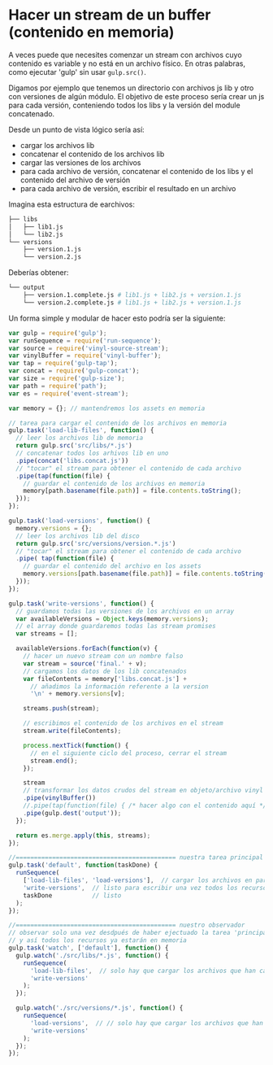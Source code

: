 # Hacer un stream de un buffer (contenido en memoria)

A veces puede que necesites comenzar un stream con archivos cuyo contenido es variable y no está en un archivo físico. En otras palabras, como ejecutar 'gulp' sin usar `gulp.src()`.

Digamos por ejemplo que tenemos un directorio con archivos js lib y otro con versiones de algún módulo. El objetivo de este proceso sería crear un js para cada versión, conteniendo todos los libs y la versión del module concatenado.

Desde un punto de vista lógico sería así:

* cargar los archivos lib
* concatenar el contenido de los archivos lib
* cargar las versiones de los archivos
* para cada archivo de versión, concatenar el contenido de los libs y el contenido del archivo de versión
* para cada archivo de versión, escribir el resultado en un archivo

Imagina esta estructura de earchivos:

```sh
├── libs
│   ├── lib1.js
│   └── lib2.js
└── versions
    ├── version.1.js
    └── version.2.js
```

Deberías obtener:

```sh
└── output
    ├── version.1.complete.js # lib1.js + lib2.js + version.1.js
    └── version.2.complete.js # lib1.js + lib2.js + version.1.js
```

Un forma simple y modular de hacer esto podría ser la siguiente:

```js
var gulp = require('gulp');
var runSequence = require('run-sequence');
var source = require('vinyl-source-stream');
var vinylBuffer = require('vinyl-buffer');
var tap = require('gulp-tap');
var concat = require('gulp-concat');
var size = require('gulp-size');
var path = require('path');
var es = require('event-stream');

var memory = {}; // mantendremos los assets en memoria

// tarea para cargar el contenido de los archivos en memoria
gulp.task('load-lib-files', function() {
  // leer los archivos lib de memoria
  return gulp.src('src/libs/*.js')
  // concatenar todos los arhivos lib en uno
  .pipe(concat('libs.concat.js'))
  // "tocar" el stream para obtener el contenido de cada archivo
  .pipe(tap(function(file) {
    // guardar el contenido de los archivos en memoria
    memory[path.basename(file.path)] = file.contents.toString();
  }));
});

gulp.task('load-versions', function() {
  memory.versions = {};
  // leer los archivos lib del disco
  return gulp.src('src/versions/version.*.js')
  // "tocar" el stream para obtener el contenido de cada archivo
  .pipe( tap(function(file) {
    // guardar el contenido del archivo en los assets
    memory.versions[path.basename(file.path)] = file.contents.toString();
  }));
});

gulp.task('write-versions', function() {
  // guardamos todas las versiones de los archivos en un array
  var availableVersions = Object.keys(memory.versions);
  // el array donde guardaremos todas las stream promises
  var streams = [];

  availableVersions.forEach(function(v) {
    // hacer un nuevo stream con un nombre falso
    var stream = source('final.' + v);
    // cargamos los datos de los lib concatenados
    var fileContents = memory['libs.concat.js'] +
      // añadimos la información referente a la version
      '\n' + memory.versions[v];

    streams.push(stream);

    // escribimos el contenido de los archivos en el stream
    stream.write(fileContents);

    process.nextTick(function() {
      // en el siguiente ciclo del proceso, cerrar el stream
      stream.end();
    });

    stream
    // transformar los datos crudos del stream en objeto/archivo vinyl
    .pipe(vinylBuffer())
    //.pipe(tap(function(file) { /* hacer algo con el contenido aquí */ }))
    .pipe(gulp.dest('output'));
  });

  return es.merge.apply(this, streams);
});

//============================================ nuestra tarea principal
gulp.task('default', function(taskDone) {
  runSequence(
    ['load-lib-files', 'load-versions'],  // cargar los archivos en paralelo
    'write-versions',  // listo para escribir una vez todos los recursos en memoria
    taskDone           // listo
  );
});

//============================================ nuestro observador
// observar solo una vez desdpués de haber ejectuado la tarea 'principal' 
// y así todos los recursos ya estarán en memoria
gulp.task('watch', ['default'], function() {
  gulp.watch('./src/libs/*.js', function() {
    runSequence(
      'load-lib-files',  // solo hay que cargar los archivos que han cambiado
      'write-versions'
    );
  });

  gulp.watch('./src/versions/*.js', function() {
    runSequence(
      'load-versions',  // // solo hay que cargar los archivos que han cambiado
      'write-versions'
    );
  });
});
```
